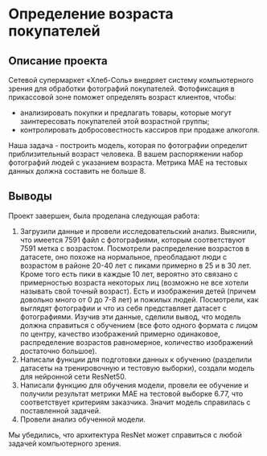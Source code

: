 # Определение возраста покупателей

## Описание проекта

Сетевой супермаркет «Хлеб-Соль» внедряет систему компьютерного зрения для обработки фотографий покупателей. Фотофиксация в прикассовой зоне поможет определять возраст клиентов, чтобы:

- анализировать покупки и предлагать товары, которые могут заинтересовать покупателей этой возрастной группы;
- контролировать добросовестность кассиров при продаже алкоголя.
  
Наша задача - построить модель, которая по фотографии определит приблизительный возраст человека. В вашем распоряжении набор фотографий людей с указанием возраста. Метрика MAE на тестовых данных должна составить не больше 8.

## Выводы

Проект завершен, была проделана следующая работа:

1. Загрузили данные и провели исследовательский анализ. Выяснили, что имеется 7591 файл с фотографиями, которым соответствуют 7591 метка с возрастом. Посмотрели распределение возрастов в датасете, оно похоже на нормальное, преобладают люди с возрастом в районе 20-40 лет с пиками примерно в 25 и в 30 лет. Кроме того есть пики в каждые 10 лет, вероятно это связано с примерностью возраста некоторых лиц (возможно не все хотели называть свой точный возраст). Есть и изображения детей (причем довольно много от 0 до 7-8 лет) и пожилых людей. Посмотрели, как выглядят фотографии и что из себя представляет датасет с фотографиями. Изучив эти данные, сделили вывод, что модель должна справиться с обучением (все фото одного формата с лицом по центру, качество изображений примерно одинаковое, распределение возрастов равномерное, количество изображений достаточно большое).
2. Написали функции для подготовки данных к обучению (разделили датасеты на тренировочную и тестовую выборки), создали модель для нейронной сети ResNet50.
3. Написали функцию для обучения модели, провели ее обучение и получили результат метрики MAE на тестовой выборке 6.77, что соответствует критериям заказчика. Значит модель справилась с поставленной задачей.
4. Провели анализ обученной модели.

Мы убедились, что архитектура ResNet может справиться с любой задачей компьютерного зрения.
